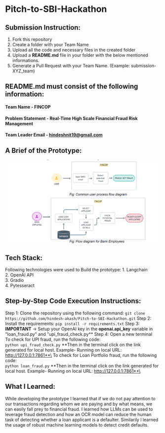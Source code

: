 # Pitch-to-SBI-Hackathon

## Submission Instruction:
  1. Fork this repository
  2. Create a folder with your Team Name
  3. Upload all the code and necessary files in the created folder
  4. Upload a **README.md** file in your folder with the below mentioned informations.
  5. Generate a Pull Request with your Team Name. (Example: submission-XYZ_team)

## README.md must consist of the following information:

#### Team Name - FINCOP
#### Problem Statement - Real-Time High Scale Financial Fraud Risk Management
#### Team Leader Email - hindeshnit19@gmail.com

## A Brief of the Prototype:
  ![use case](use_case_sbi.png)
  
## Tech Stack: 
   Following technologies were used to Build the prototype:
     1. Langchain\
     2. OpenAI API\
     3. Gradio\
     4. Pytesseract
   
## Step-by-Step Code Execution Instructions:

  Step 1: Clone the repository using the following command:
        ```
        git clone https://github.com/hindesh-akash/Pitch-to-SBI-Hackathon.git
        ```
  Step 2: Install the requirements:
        ```
        pip install -r requirements.txt
        ```
  Step 3: **IMPORTANT**
        -> Setup your OpenAI key in the **openai.api_key** variable in "loan_fraud.py" and "upi_fraud_check.py**
  Step 4: Open a new terminal\
        To check for UPI fraud, run the following code:\
        ```
        python upi_fraud_check.py
        ```
        **Then in the terminal click on the link generated for local host. Example- Running on local URL:  http://127.0.0.1:7861**\
        To check for Loan Portfolio fraud, run the following code:\
        ```
        python loan_fraud.py
        ```
        **Then in the terminal click on the link generated for local host. Example- Running on local URL:  http://127.0.0.1:7861**\
  
## What I Learned:
   While developing the prototype I learned that if we do not pay attention to our transactions regarding whom we are paying and by what means, we can easily fall prey to financial fraud. I learned how LLMs can be used to leverage fraud detection and how an OCR model can reduce the human task of detecting whether a loan applicant is a defaulter. Similarily I learned the usage of robust machine learning models to detect credit defaults.
